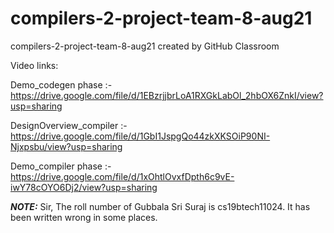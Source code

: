 # compilers-2-project-team-8-aug21
compilers-2-project-team-8-aug21 created by GitHub Classroom

Video links:

Demo_codegen phase :- https://drive.google.com/file/d/1EBzrjjbrLoA1RXGkLabOl_2hbOX6ZnkI/view?usp=sharing

DesignOverview_compiler :- https://drive.google.com/file/d/1GbI1JspgQo44zkXKSOiP90NI-Njxpsbu/view?usp=sharing

Demo_compiler phase :- https://drive.google.com/file/d/1xOhtlOvxfDpth6c9vE-iwY78cOYO6Dj2/view?usp=sharing

**_NOTE:_**  Sir, The roll number of Gubbala Sri Suraj is cs19btech11024. It has been written wrong in some places.
